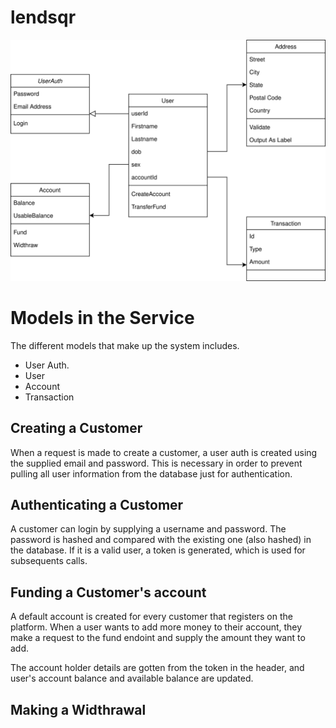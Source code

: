 # lendsqr
![Alt text here](./Lendsqr.drawio.svg)

# Models in the Service
The different models that make up the system includes. 
* User Auth. 
* User
* Account
* Transaction

## Creating a Customer
When a request is made to create a customer, a user auth is created using the supplied email and password.
This is necessary in order to prevent pulling all user information from the database just for authentication.

## Authenticating a Customer
A customer can login by supplying a username and password. The password is hashed and compared with the existing one (also hashed)
in the database. If it is a valid user, a token is generated, which is used for subsequents calls.

## Funding a Customer's account
A default account is created for every customer that registers on the platform.
When a user wants to add more money to their account, they make a request to the fund endoint and supply the amount they want to add.

The account holder details are gotten from the token in the header, and user's account balance and available balance are updated.

## Making a Widthrawal


